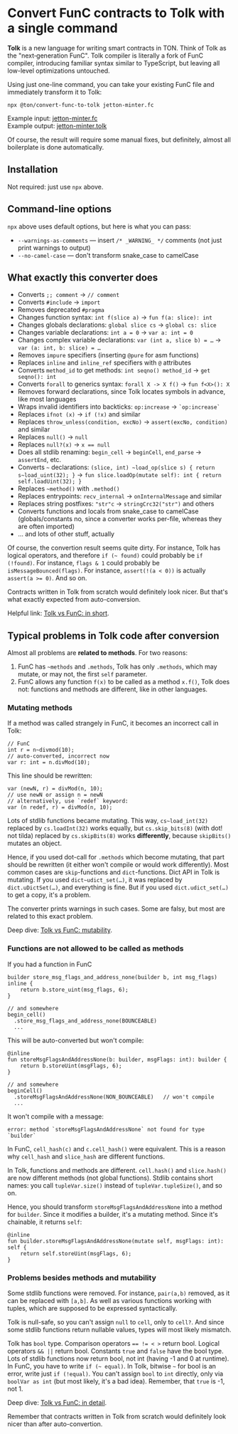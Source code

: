 # Convert FunC contracts to Tolk with a single command

**Tolk** is a new language for writing smart contracts in TON. Think of Tolk as the "next‑generation FunC".
Tolk compiler is literally a fork of FunC compiler, introducing familiar syntax similar to TypeScript,
but leaving all low-level optimizations untouched.

Using just one-line command, you can take your existing FunC file and immediately transform it to Tolk:
```shell
npx @ton/convert-func-to-tolk jetton-minter.fc
```

Example input: [jetton-minter.fc](tests/inout/jetton-minter.fc)  
Example output: [jetton-minter.tolk](tests/inout/jetton-minter.fc.tolk)

Of course, the result will require some manual fixes, but definitely, almost all boilerplate is done automatically.


## Installation

Not required: just use `npx` above.


## Command-line options

`npx` above uses default options, but here is what you can pass:
* `--warnings-as-comments` — insert `/* _WARNING_ */` comments (not just print warnings to output)
* `--no-camel-case` — don't transform snake_case to camelCase  


## What exactly this converter does

* Converts `;; comment` → `// comment`
* Converts `#include` → `import`
* Removes deprecated `#pragma`
* Changes function syntax: `int f(slice a)` → `fun f(a: slice): int`
* Changes globals declarations: `global slice cs` → `global cs: slice`
* Changes variable declarations: `int a = 0` → `var a: int = 0`
* Changes complex variable declarations: `var (int a, slice b) = …` → `var (a: int, b: slice) = …`
* Removes `impure` specifiers (inserting `@pure` for asm functions)
* Replaces `inline` and `inline_ref` specifiers with `@` attributes 
* Converts `method_id` to get methods: `int seqno() method_id` → `get seqno(): int`
* Converts `forall` to generics syntax: `forall X -> X f()` → `fun f<X>(): X`
* Removes forward declarations, since Tolk locates symbols in advance, like most languages
* Wraps invalid identifiers into backticks: `op:increase` → `` `op:increase` ``
* Replaces `ifnot (x)` → `if (!x)` and similar
* Replaces `throw_unless(condition, excNo)` → `assert(excNo, condition)` and similar
* Replaces `null()` → `null`
* Replaces `null?(x)` → `x == null`
* Does all stdlib renaming: `begin_cell` → `beginCell`, `end_parse` → `assertEnd`, etc.
* Converts `~` declarations: `(slice, int) ~load_op(slice s) { return s~load_uint(32); }` → `fun slice.loadOp(mutate self): int { return self.loadUint(32); }`
* Replaces `~method()` with `.method()`
* Replaces entrypoints: `recv_internal` → `onInternalMessage` and similar
* Replaces string postfixes: `"str"c` → `stringCrc32("str")` and others
* Converts functions and locals from snake_case to camelCase (globals/constants no, since a converter works per-file, whereas they are often imported)
* ... and lots of other stuff, actually

Of course, the convertion result seems quite dirty. For instance, Tolk has logical operators, and therefore `if (~ found)` could probably be `if (!found)`. For instance, `flags & 1` could probably be `isMessageBounced(flags)`. For instance, `assert(!(a < 0))` is actually `assert(a >= 0)`. And so on.

Contracts written in Tolk from scratch would definitely look nicer. But that's what exactly expected from auto-conversion.

Helpful link: [Tolk vs FunC: in short](https://docs.ton.org/v3/documentation/smart-contracts/tolk/tolk-vs-func/in-short).


## Typical problems in Tolk code after conversion

Almost all problems are **related to methods**. For two reasons:
1. FunC has `~methods` and `.methods`, Tolk has only `.methods`, which may mutate, or may not, the first `self` parameter. 
2. FunC allows any function `f(x)` to be called as a method `x.f()`, Tolk does not: functions and methods are different, like in other languages.

### Mutating methods

If a method was called strangely in FunC, it becomes an incorrect call in Tolk:
```
// FunC
int r = n~divmod(10);
// auto-converted, incorrect now
var r: int = n.divMod(10);
```

This line should be rewritten:
```
var (newN, r) = divMod(n, 10);
// use newN or assign n = newN
// alternatively, use `redef` keyword:
var (n redef, r) = divMod(n, 10);
```

Lots of stdlib functions became mutating. This way, `cs~load_int(32)` replaced by `cs.loadInt(32)` works equally, but `cs.skip_bits(8)` (with dot! not tilda) replaced by `cs.skipBits(8)` works **differently**, because `skipBits()` mutates an object. 

Hence, if you used dot-call for `.methods` which become mutating, that part should be rewritten (it either won't compile or would work differently). Most common cases are `skip`-functions and `dict`-functions. Dict API in Tolk is mutating. If you used `dict~udict_set(…)`, it was replaced by `dict.uDictSet(…)`, and everything is fine. But if you used `dict.udict_set(…)` to get a copy, it's a problem.

The converter prints warnings in such cases. Some are falsy, but most are related to this exact problem.

Deep dive: [Tolk vs FunC: mutability](https://docs.ton.org/v3/documentation/smart-contracts/tolk/tolk-vs-func/mutability).

### Functions are not allowed to be called as methods

If you had a function in FunC
```
builder store_msg_flags_and_address_none(builder b, int msg_flags) inline {
    return b.store_uint(msg_flags, 6);
}

// and somewhere
begin_cell()
  .store_msg_flags_and_address_none(BOUNCEABLE)
  ...
```

This will be auto-converted but won't compile:
```
@inline
fun storeMsgFlagsAndAddressNone(b: builder, msgFlags: int): builder {
    return b.storeUint(msgFlags, 6);
}

// and somewhere
beginCell()
  .storeMsgFlagsAndAddressNone(NON_BOUNCEABLE)   // won't compile
  ...
```

It won't compile with a message:
```
error: method `storeMsgFlagsAndAddressNone` not found for type `builder`
```

In FunC, `cell_hash(c)` and `c.cell_hash()` were equivalent. This is a reason why `cell_hash` and `slice_hash` are different functions.

In Tolk, functions and methods are different. `cell.hash()` and `slice.hash()` are now different methods (not global functions). Stdlib contains short names: you call `tupleVar.size()` instead of `tupleVar.tupleSize()`, and so on.

Hence, you should transform `storeMsgFlagsAndAddressNone` into a method for `builder`. Since it modifies a builder, it's a mutating method. Since it's chainable, it returns `self`:
```
@inline
fun builder.storeMsgFlagsAndAddressNone(mutate self, msgFlags: int): self {
    return self.storeUint(msgFlags, 6);
}
```

### Problems besides methods and mutability

Some stdlib functions were removed. For instance, `pair(a,b)` removed, as it can be replaced with `[a,b]`. As well as various functions working with tuples, which are supposed to be expressed syntactically.

Tolk is null-safe, so you can't assign `null` to `cell`, only to `cell?`. And since some stdlib functions return nullable values, types will most likely mismatch.

Tolk has `bool` type. Comparison operators `== != < >` return bool. Logical operators `&& ||` return bool. Constants `true` and `false` have the bool type. Lots of stdlib functions now return bool, not int (having -1 and 0 at runtime). In FunC, you have to write `if (~ equal)`. In Tolk, bitwise `~` for bool is an error, write just `if (!equal)`. You can't assign `bool` to `int` directly, only via `boolVar as int` (but most likely, it's a bad idea). Remember, that `true` is -1, not 1.

Deep dive: [Tolk vs FunC: in detail](https://docs.ton.org/v3/documentation/smart-contracts/tolk/tolk-vs-func/in-detail).

Remember that contracts written in Tolk from scratch would definitely look nicer than after auto-convertion.
